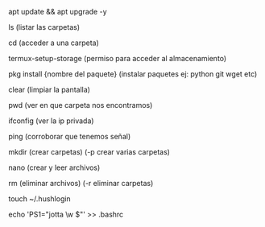 apt update && apt upgrade -y

ls  (listar las carpetas) 

cd  (acceder a una carpeta)

termux-setup-storage  (permiso para acceder al almacenamiento)

pkg install {nombre del paquete}  (instalar paquetes ej: python git wget etc)

clear  (limpiar la pantalla)

pwd  (ver en que carpeta nos encontramos)

ifconfig (ver la ip privada)

ping (corroborar que tenemos señal)

mkdir (crear carpetas) (-p crear varias carpetas)

nano (crear y leer archivos)

rm (eliminar archivos) (-r eliminar carpetas)

touch ~/.hushlogin

echo 'PS1="jotta \w $"'  >> .bashrc

